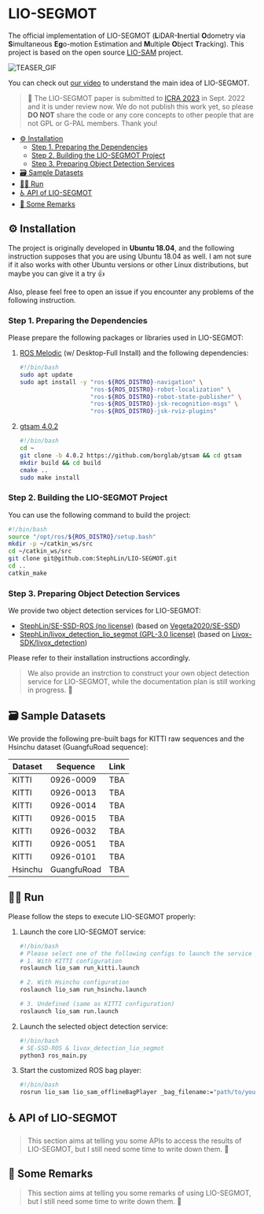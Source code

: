 # LIO-SEGMOT

The official implementation of LIO-SEGMOT (**L**iDAR-**I**nertial **O**dometry
via **S**imultaneous **Eg**o-motion Estimation and **M**ultiple **O**bject
**T**racking). This project is based on the open source
[LIO-SAM](https://github.com/TixiaoShan/LIO-SAM) project.

![TEASER_GIF](./docs/_static/images/LIO-SEGMOT_KITTI_teaser.GIF)

You can check out [our video](https://youtu.be/5HtnDFPerVo) to understand the
main idea of LIO-SEGMOT.

> :rotating_light: ️The LIO-SEGMOT paper is submitted to [ICRA
> 2023](https://www.icra2023.org/) in Sept. 2022 and it is under review now. We
> do not publish this work yet, so please **DO NOT** share the code or any core
> concepts to other people that are not GPL or G-PAL members. Thank you!

- [:gear: Installation](#gear-installation)
  - [Step 1. Preparing the Dependencies](#step-1-preparing-the-dependencies)
  - [Step 2. Building the LIO-SEGMOT Project](#step-2-building-the-lio-segmot-project)
  - [Step 3. Preparing Object Detection Services](#step-3-preparing-object-detection-services)
- [:card_file_box: Sample Datasets](#card_file_box-sample-datasets)
- [:running_man: Run](#running_man-run)
- [:wheelchair: API of LIO-SEGMOT](#wheelchair-api-of-lio-segmot)
- [:memo: Some Remarks](#memo-some-remarks)


## :gear: Installation

The project is originally developed in **Ubuntu 18.04**, and the following
instruction supposes that you are using Ubuntu 18.04 as well. I am not sure if
it also works with other Ubuntu versions or other Linux distributions, but maybe
you can give it a try :+1:

Also, please feel free to open an issue if you encounter any problems of the
following instruction.

### Step 1. Preparing the Dependencies

Please prepare the following packages or libraries used in LIO-SEGMOT:

1. [ROS Melodic](http://wiki.ros.org/melodic/Installation/Ubuntu) (w/ Desktop-Full
   Install) and the following dependencies:
   ```bash
   #!/bin/bash
   sudo apt update
   sudo apt install -y "ros-${ROS_DISTRO}-navigation" \
                       "ros-${ROS_DISTRO}-robot-localization" \
                       "ros-${ROS_DISTRO}-robot-state-publisher" \
                       "ros-${ROS_DISTRO}-jsk-recognition-msgs" \
                       "ros-${ROS_DISTRO}-jsk-rviz-plugins"
   ```
2. [gtsam 4.0.2](https://github.com/borglab/gtsam/tree/4.0.2)
   ```bash
   #!/bin/bash
   cd ~
   git clone -b 4.0.2 https://github.com/borglab/gtsam && cd gtsam
   mkdir build && cd build
   cmake ..
   sudo make install
   ```

### Step 2. Building the LIO-SEGMOT Project

You can use the following command to build the project:

```bash
#!/bin/bash
source "/opt/ros/${ROS_DISTRO}/setup.bash"
mkdir -p ~/catkin_ws/src
cd ~/catkin_ws/src
git clone git@github.com:StephLin/LIO-SEGMOT.git
cd ..
catkin_make
```

### Step 3. Preparing Object Detection Services

We provide two object detection services for LIO-SEGMOT:

- [StephLin/SE-SSD-ROS (no license)](https://github.com/StephLin/SE-SSD-ROS)
  (based on [Vegeta2020/SE-SSD](https://github.com/Vegeta2020/SE-SSD))
- [StephLin/livox_detection_lio_segmot (GPL-3.0 license)](https://github.com/StephLin/livox_detection_lio_segmot)
  (based on [Livox-SDK/livox_detection](https://github.com/Livox-SDK/livox_detection))

Please refer to their installation instructions accordingly.

> We also provide an instrction to construct your own object detection service
> for LIO-SEGMOT, while the documentation plan is still working in progress.
> :smiling_face_with_tear:

## :card_file_box: Sample Datasets

We provide the following pre-built bags for KITTI raw sequences and the Hsinchu
dataset (GuangfuRoad sequence):

| Dataset | Sequence    | Link |
| ------- | ----------- | ---- |
| KITTI   | 0926-0009   | TBA  |
| KITTI   | 0926-0013   | TBA  |
| KITTI   | 0926-0014   | TBA  |
| KITTI   | 0926-0015   | TBA  |
| KITTI   | 0926-0032   | TBA  |
| KITTI   | 0926-0051   | TBA  |
| KITTI   | 0926-0101   | TBA  |
| Hsinchu | GuangfuRoad | TBA  |


## :running_man: Run

Please follow the steps to execute LIO-SEGMOT properly:

1. Launch the core LIO-SEGMOT service:
   ```bash
   #!/bin/bash
   # Please select one of the following configs to launch the service properly:
   # 1. With KITTI configuration
   roslaunch lio_sam run_kitti.launch

   # 2. With Hsinchu configuration
   roslaunch lio_sam run_hsinchu.launch

   # 3. Undefined (same as KITTI configuration)
   roslaunch lio_sam run.launch
   ```
2. Launch the selected object detection service:
   ```bash
   #!/bin/bash
   # SE-SSD-ROS & livox_detection_lio_segmot
   python3 ros_main.py
   ```
3. Start the customized ROS bag player:
   ```bash
   #!/bin/bash
   rosrun lio_sam lio_sam_offlineBagPlayer _bag_filename:="path/to/your/sequence.bag"
   ```

## :wheelchair: API of LIO-SEGMOT

> This section aims at telling you some APIs to access the results of
> LIO-SEGMOT, but I still need some time to write down them.
> :smiling_face_with_tear:

## :memo: Some Remarks

> This section aims at telling you some remarks of using LIO-SEGMOT, but I
> still need some time to write down them. :smiling_face_with_tear:
